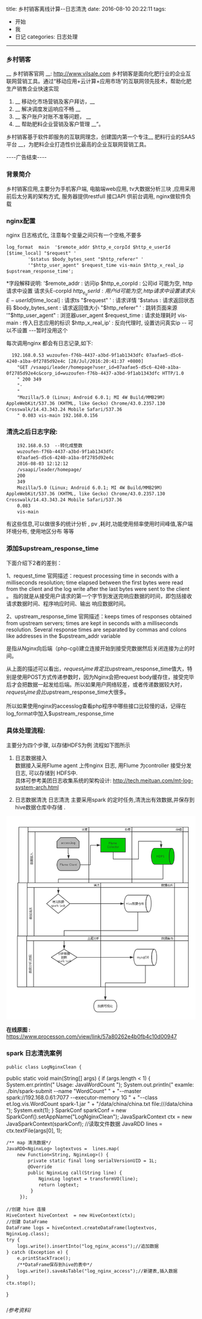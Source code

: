 title: 乡村销客离线计算--日志清洗
date: 2016-08-10 20:22:11
tags:
- 开始
- 我
- 日记
categories: 日志处理
---

### 乡村销客
__ 乡村销客官网 __: http://www.vilsale.com 
乡村销客是面向化肥行业的企业互联网营销工具。通过“移动应用+云计算+应用市场”的互联网领先技术，帮助化肥生产销售企业快速实现  
<!-- more -->
1. __ 移动化市场营销及客户拜访，__  
1. __ 解决调度发运响应不畅  __  
1. __ 客户账户对账不准等问题， __  
1. __ 帮助肥料企业营销及客户管理 __”。 

乡村销客基于软件即服务的互联网理念，创建国内第一个专注__ 肥料行业的SAAS平台 __，为肥料企业打造性价比最高的企业互联网营销工具。
 
----广告结束----

### 背景简介
 乡村销客应用,主要分为手机客户端, 电脑端web应用, tv大数据分析三块 ,应用采用前后太分离的架构方式,
服务器提供restfull 接口API 供前台调用,  nginx做软件负载

###  nginx配置

nginx 日志格式化, 注意每个变量之间只有一个空格,不要多

    log_format  main  '$remote_addr $http_e_corpId $http_e_userId [$time_local] "$request" '
        	'$status $body_bytes_sent "$http_referer" '
        	'"$http_user_agent" $request_time vis-main $http_x_real_ip $upstream_response_time';

*字段解释说明:
     '$remote_addr       : 访问ip
     $http_e_corpId      : 公司id 可能为空, http请求中设置 请求头E-corpId 
     $http_e_userId      : 用户id 可能为空, http请求中设置 请求头E-userId 
     [$time_local]       : 请求ts
     "$request" '        : 请求详情
     '$status            : 请求返回状态码
     $body_bytes_sent    : 请求返回值大小
     "$http_referer" '   : 跳转页面来源
     '"$http_user_agent" : 浏览器user_agent
     $request_time       :  请求处理耗时
     vis-main            : 传入日志应用的标识
     $http_x_real_ip'    :  反向代理时, 设置访问真实ip -- 可以不设置 ---暂时没用这个

每次调用nginx 都会有日志记录,如下:

      192.168.0.53 wuzoufen-f76b-4437-a3bd-9f1ab1343dfc 07aafae5-d5c6-4240-a1ba-0f2785d92e4c [28/Jul/2016:20:41:37 +0800] 
		"GET /vsaapi/leader/homepage?user_id=07aafae5-d5c6-4240-a1ba-0f2785d92e4c&corp_id=wuzoufen-f76b-4437-a3bd-9f1ab1343dfc HTTP/1.0
		" 200 349 
		"-
		" 
		"Mozilla/5.0 (Linux; Android 6.0.1; MI 4W Build/MMB29M) AppleWebKit/537.36 (KHTML, like Gecko) Chrome/43.0.2357.130 Crosswalk/14.43.343.24 Mobile Safari/537.36
		" 0.083 vis-main 192.168.0.156

### 清洗之后日志字段:

		192.168.0.53  --转化成整数 
		wuzoufen-f76b-4437-a3bd-9f1ab1343dfc 
		07aafae5-d5c6-4240-a1ba-0f2785d92e4c 
		2016-08-03 12:12:12 
		/vsaapi/leader/homepage/
		200 
		349 
		Mozilla/5.0 (Linux; Android 6.0.1; MI 4W Build/MMB29M) AppleWebKit/537.36 (KHTML, like Gecko) Chrome/43.0.2357.130 Crosswalk/14.43.343.24 Mobile Safari/537.36
		0.083
		vis-main 

有这些信息,可以做很多的统计分析 , pv ,耗时,功能使用频率使用时间峰值,客户端环境分布, 使用地区分布 等等

### 添加$upstream_response_time

下面介绍下2者的差别：

1、request_time
官网描述：request processing time in seconds with a milliseconds resolution; time elapsed between the first bytes were read from the client and the log write after the last bytes were sent to the client 。
指的就是从接受用户请求的第一个字节到发送完响应数据的时间，即包括接收请求数据时间、程序响应时间、输出
响应数据时间。

2、upstream_response_time
官网描述：keeps times of responses obtained from upstream servers; times are kept in seconds with a milliseconds resolution. Several response times are separated by commas and colons like addresses in the $upstream_addr variable

是指从Nginx向后端（php-cgi)建立连接开始到接受完数据然后关闭连接为止的时间。

从上面的描述可以看出，$request_time肯定比$upstream_response_time值大，特别是使用POST方式传递参数时，因为Nginx会把request body缓存住，接受完毕后才会把数据一起发给后端。所以如果用户网络较差，或者传递数据较大时，$request_time会比$upstream_response_time大很多。

所以如果使用nginx的accesslog查看php程序中哪些接口比较慢的话，记得在log_format中加入$upstream_response_time



### 具体处理流程:

主要分为四个步骤, 以存储HDFS为例 流程如下图所示

1. 日志数据接入  
	数据接入采用Flume agent 上传nginx 日志, 用Flume 为controller 接受分发日志, 可以存储到
	HDFS中.  
	具体可参考美团日志收集系统的架构设计:  http://tech.meituan.com/mt-log-system-arch.html

2. 日志数据清洗 
日志清洗 主要采用spark 的定时任务,清洗出有效数据,并保存到hive数据仓库中存储 . 


![离线日志处理流程](/uploads/NginxAccessLog.png "离线日志处理流程")  


__在线原图 :__ https://www.processon.com/view/link/57a80262e4b0fb4c10d00947


### spark 日志清洗案例 

	public class LogNginxClean {

public static void main(String[] args) {
	if (args.length < 1) {
		System.err.println(" Usage: JavaWordCount <file> <savepath> ");
		System.out.println(" examle: ./bin/spark-submit  --name \"WordCount\"  "
       		+ "--master spark://192.168.0.61:7077 --executor-memory 1G  "
       		+ "--class et.log.vis.WordCount  spark-1.jar "
       		+ "/data/china/china.txt file:///data/china ");
		System.exit(1);
	}
	SparkConf sparkConf = new SparkConf().setAppName("LogNginxClean");
	JavaSparkContext ctx = new JavaSparkContext(sparkConf);
	//读取文件数据
	JavaRDD<String> lines = ctx.textFile(args[0], 1);
    
	/** map 清洗数据*/
	JavaRDD<NginxLog> logtextvos =  lines.map(
		new Function<String, NginxLog>() {
			private static final long serialVersionUID = 1L;
			@Override
            public NginxLog call(String line) {
				NginxLog logtext = transformVO(line);
				return logtext;
             }
         });
		
	//创建 hive 连接
	HiveContext hiveContext  = new HiveContext(ctx);
	//创建 DataFrame 
	DataFrame logs = hiveContext.createDataFrame(logtextvos, NginxLog.class);
	try {
		logs.write().insertInto("log_nginx_access");//追加数据
	} catch (Exception e) {
		e.printStackTrace();
		/**DataFrame保存到hive的表中*/
		logs.write().saveAsTable("log_nginx_access");//新建表,插入数据
	}
	ctx.stop();
}




### 








/*参考资料*/
